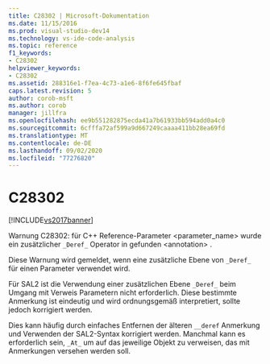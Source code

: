 ```yaml
---
title: C28302 | Microsoft-Dokumentation
ms.date: 11/15/2016
ms.prod: visual-studio-dev14
ms.technology: vs-ide-code-analysis
ms.topic: reference
f1_keywords:
- C28302
helpviewer_keywords:
- C28302
ms.assetid: 288316e1-f7ea-4c73-a1e6-8f6fe645fbaf
caps.latest.revision: 5
author: corob-msft
ms.author: corob
manager: jillfra
ms.openlocfilehash: ee9b551282875ecda41a7b61933bb594add0a4c0
ms.sourcegitcommit: 6cfffa72af599a9d667249caaaa411bb28ea69fd
ms.translationtype: MT
ms.contentlocale: de-DE
ms.lasthandoff: 09/02/2020
ms.locfileid: "77276820"
---
```

# <a name="c28302"></a>C28302
[!INCLUDE[vs2017banner](../includes/vs2017banner.md)]

Warnung C28302: für C++ Reference-Parameter <parameter_name> wurde ein zusätzlicher `_Deref_` Operator in gefunden \<annotation> .  
  
 Diese Warnung wird gemeldet, wenn eine zusätzliche Ebene von `_Deref_` für einen Parameter verwendet wird.  
  
 Für SAL2 ist die Verwendung einer zusätzlichen Ebene `_Deref_` beim Umgang mit Verweis Parametern nicht erforderlich. Diese bestimmte Anmerkung ist eindeutig und wird ordnungsgemäß interpretiert, sollte jedoch korrigiert werden.  
  
 Dies kann häufig durch einfaches Entfernen der älteren `__deref` Anmerkung und Verwenden der SAL2-Syntax korrigiert werden. Manchmal kann es erforderlich sein, `_At_` um auf das jeweilige Objekt zu verweisen, das mit Anmerkungen versehen werden soll.
